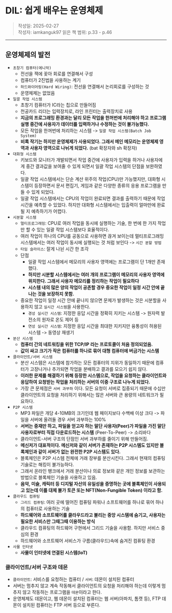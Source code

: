 # DIL: 쉽게 배우는 운영체제

> 작성일: 2025-02-27  
> 작성자: iamkanguk97
> 읽은 책 범위: p.33 - p.46

---

## 운영체제의 발전

-   `초창기 컴퓨터(에니악)`
    -   전선을 잭에 꽂아 회로를 연결해서 구성
    -   컴퓨터가 2진법을 사용하는 계기
    -   `하드와이어링(Hard Wiring)`: 전선을 연결해서 논리회로를 구성하는 것
    -   운영체제는 없었음
-   `일괄 작업 시스템`
    -   초창기 컴퓨터가 IC라는 칩으로 만들어짐
    -   천공카드 리더는 입력장치로, 라인 프린터는 출력장치로 사용
    -   **지금의 프로그래밍 환경과는 달리 모든 작업을 한꺼번에 처리해야 하고 프로그램 실행 중간에 사용자가 데이터를 입력하거나 수정하는 것이 불가능했다.**
    -   모든 작업을 한꺼번에 처리하는 시스템 -> `일괄 작업 시스템(Batch Job System)`
    -   **비록 작기는 하지만 운영체제가 사용되었다. 그래서 메인 메모리는 운영체제 영역과 사용자 영역으로 나뉘게 되었다.** (bat 확장자와 sh 확장자)
-   `대화형 시스템`
    -   키보드와 모니터가 개발되면서 작업 중간에 사용자가 입력을 하거나 사용자에게 중간 결과값을 보여줄 수 있게 되면서 일괄 작업 시스템의 단점을 보완하였다.
    -   일괄 작업 시스템에서는 단순 계산 위주의 작업(CPU)만 가능했지만, 대화형 시스템이 등장하면서 문서 편집기, 게임과 같은 다양한 종류의 응용 프로그램을 만들 수 있게 되었다.
    -   일괄 작업 시스템에서는 CPU의 작업이 완료되면 결과를 출력하기 때문에 작업시간을 예측할 수 있었다. 하지만 대화형 시스템에서는 입출력이 얼마만에 완료될 지 예측하기가 어렵다.
-   `시분할 시스템`
    -   `멀티프로그래밍`: CPU로 여러 작업을 동시에 실행하는 기술, 한 번에 한 가지 작업만 할 수 있는 일괄 작업 시스템보다 효율적이다.
    -   여러 작업이 하나의 CPU를 공동으로 사용하면 끊겨 보이는데 멀티프로그래밍 시스템에서는 여러 작업이 동시에 실행되는 것 처럼 보인다 -> `시간 분할 방법`
    -   `타임 슬라이스`: 잘게 나뉜 시간 한 조각
    -   단점
        -   일괄 작업 시스템에서 메모리의 사용자 영역에는 프로그램이 단 1개만 존재했다.
        -   **하지만 시분할 시스템에서는 여러 개의 프로그램이 메모리의 사용자 영역에 위치한다. 그래서 사용자 메모리를 정리하는 작업이 필요하다**
        -   **시스템 내의 많은 양의 작업이 공존할 경우 중요한 작업이 일정 시간 안에 끝나는 것을 보장하지 못함.**
    -   중요한 작업이 일정 시간 안에 끝나지 않으면 문제가 발생하는 것은 시분할을 사용하지 않고 `실시간 시스템`을 사용한다.
        -   `경성 실시간 시스템`: 지정한 응답 시간을 정확히 지키는 시스템 -> 원자력 발전소의 원자로 온도 제어 등
        -   `연성 실시간 시스템`: 지정한 응답 시간을 최대한 지키지만 융통성이 허용된 시스템 -> 동영상 재생기
-   `분산 시스템`
    -   **컴퓨터 간의 네트워킹을 위한 TCP/IP 라는 프로토콜이 처음 정의되었음.**
    -   **값이 싸고 크기가 작은 컴퓨터를 하나로 묶어 대형 컴퓨터에 버금가는 시스템**
-   `클라이언트/서버 시스템`
    -   분산 시스템은 시스템에 참가하는 모든 컴퓨터의 지위가 동일하기 때문에 컴퓨터가 고장나거나 추가되면 작업을 분배하고 결과를 모으기 쉽지 않다.
    -   **이러한 문제를 해결하기 위해 등장한 시스템으로, 작업을 요청하는 클라이언트와 응답하여 요청받는 작업을 처리하는 서버의 이중 구조로 나누게 되었다.**
    -   가장 큰 문제점은 `서버 과부하` 이다. 모든 요청이 서버로 집중되기 때문에 수십만 클라이언트의 요청을 처리하기 위해서는 많은 서버와 큰 용량의 네트워크가 필요하다.
-   `P2P 시스템`
    -   MP3 파일은 개당 4-10MB의 크기인데 웹 페이지보다 수백배 이상 크다 -> 파일을 서버에 올려둘 경우 서버 과부하는 100%
    -   **서버는 중재만 하고, 파일을 얻고자 하는 말단 사용자(Peer)가 파일을 가진 말단 사용자로부터 직접 다운로드하는 시스템** (Peer-To-Peer) -> 소리바다
    -   클라이언트-서버 구조의 단점인 서버 과부하를 줄이기 위해 만들어짐.
    -   **메신저가 대표적이다. 메신저와 같이 서버가 존재하는 P2P 시스템도 있지만 블록체인과 같이 서버가 없는 완전한 P2P 시스템도 있다.**
    -   블록체인은 P2P 시스템 전체에 거래 장부를 분산시킨다. 그래서 현재의 컴퓨팅 기술로는 해킹이 불가능하다.
    -   그래서 온라인 뱅크에서 거래 분산이나 의료 정보와 같은 개인 정보를 보관하는 방법으로 블록체인 기술을 사용하고 있음.
    -   **음악, 미술, 캐릭터 등 디지털 자산의 유일성을 증명하는 곳에 블록체인이 사용되고 있는데 이를 대체 불가 토큰 또는 NFT(Non-Fungible Token) 이라고 함.**
-   `클라우드 컴퓨팅`
    -   `그리드 컴퓨팅`: 여러 곳에 떨어진 컴퓨팅 파워나 소프트웨어를 하나로 묶어 하나의 컴퓨터로 사용하는 기술
    -   **하드웨어와 소프트웨어를 클라우드라고 불리는 중앙 시스템에 숨기고, 사용자는 필요한 서비스만 그때그때 이용하는 방식**
    -   클라우드 컴퓨팅의 하드웨어 구현에서 그리드 기술을 사용함. 하지만 서비스 중심의 환경
    -   하드웨어와 소프트웨어 서비스가 구름(클라우드)속에 숨겨진 컴퓨팅 환경
-   `사물 인터넷`
    -   **사물이 인터넷에 연결된 시스템(IoT)**

### 클라이언트/서버 구조와 데몬

-   `클라이언트`: 서비스를 요청하는 컴퓨터 / `서버`: 데몬이 설치된 컴퓨터
-   서버는 멈추지 않고 계속 작동해서 클라이언트의 요청을 처리해야 하는데 이렇게 멈추지 않고 작동하는 프로그램을 `데몬`이라고 한다.
-   운영체제도 데몬이고, 웹 데몬이 설치된 컴퓨터는 웹 서버(아파치, 톰캣 등), FTP 데몬이 설치된 컴퓨터는 FTP 서버 등으로 부른다.
